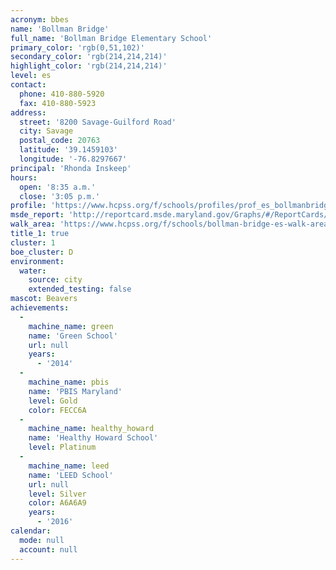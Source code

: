 ```yaml
---
acronym: bbes
name: 'Bollman Bridge'
full_name: 'Bollman Bridge Elementary School'
primary_color: 'rgb(0,51,102)'
secondary_color: 'rgb(214,214,214)'
highlight_color: 'rgb(214,214,214)'
level: es
contact:
  phone: 410-880-5920
  fax: 410-880-5923
address:
  street: '8200 Savage-Guilford Road'
  city: Savage
  postal_code: 20763
  latitude: '39.1459103'
  longitude: '-76.8297667'
principal: 'Rhonda Inskeep'
hours:
  open: '8:35 a.m.'
  close: '3:05 p.m.'
profile: 'https://www.hcpss.org/f/schools/profiles/prof_es_bollmanbridge.pdf'
msde_report: 'http://reportcard.msde.maryland.gov/Graphs/#/ReportCards/ReportCardSchool/1//1/13/0620/'
walk_area: 'https://www.hcpss.org/f/schools/bollman-bridge-es-walk-area.pdf'
title_1: true
cluster: 1
boe_cluster: D
environment:
  water:
    source: city
    extended_testing: false
mascot: Beavers
achievements:
  -
    machine_name: green
    name: 'Green School'
    url: null
    years:
      - '2014'
  -
    machine_name: pbis
    name: 'PBIS Maryland'
    level: Gold
    color: FECC6A
  -
    machine_name: healthy_howard
    name: 'Healthy Howard School'
    level: Platinum
  -
    machine_name: leed
    name: 'LEED School'
    url: null
    level: Silver
    color: A6A6A9
    years:
      - '2016'
calendar:
  mode: null
  account: null
---
```


